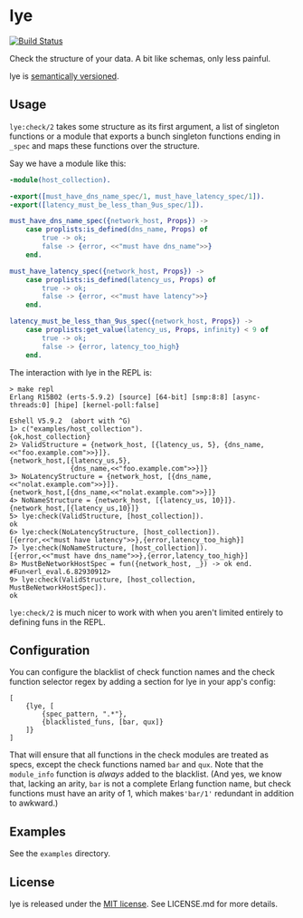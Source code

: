 # lye

[![Build Status](https://travis-ci.org/elementerl/lye.png)](https://travis-ci.org/elementerl/lye)

Check the structure of your data. A bit like schemas, only less painful. 

lye is [semantically versioned](http://semver.org/).

## Usage

`lye:check/2` takes some structure as its first argument, a list of singleton
functions or a module that exports a bunch singleton functions ending in
`_spec` and maps these functions over the structure.

Say we have a module like this:

```erlang
-module(host_collection).

-export([must_have_dns_name_spec/1, must_have_latency_spec/1]).
-export([latency_must_be_less_than_9us_spec/1]).

must_have_dns_name_spec({network_host, Props}) ->
    case proplists:is_defined(dns_name, Props) of
        true -> ok;
        false -> {error, <<"must have dns_name">>}
    end.

must_have_latency_spec({network_host, Props}) ->
    case proplists:is_defined(latency_us, Props) of
        true -> ok;
        false -> {error, <<"must have latency">>}
    end.

latency_must_be_less_than_9us_spec({network_host, Props}) ->
    case proplists:get_value(latency_us, Props, infinity) < 9 of
        true -> ok;
        false -> {error, latency_too_high}
    end.
```

The interaction with lye in the REPL is:

```
> make repl
Erlang R15B02 (erts-5.9.2) [source] [64-bit] [smp:8:8] [async-threads:0] [hipe] [kernel-poll:false]

Eshell V5.9.2  (abort with ^G)
1> c("examples/host_collection").
{ok,host_collection}
2> ValidStructure = {network_host, [{latency_us, 5}, {dns_name, <<"foo.example.com">>}]}.
{network_host,[{latency_us,5},
               {dns_name,<<"foo.example.com">>}]}
3> NoLatencyStructure = {network_host, [{dns_name, <<"nolat.example.com">>}]}.
{network_host,[{dns_name,<<"nolat.example.com">>}]}
4> NoNameStructure = {network_host, [{latency_us, 10}]}.
{network_host,[{latency_us,10}]}
5> lye:check(ValidStructure, [host_collection]).
ok
6> lye:check(NoLatencyStructure, [host_collection]).
[{error,<<"must have latency">>},{error,latency_too_high}]
7> lye:check(NoNameStructure, [host_collection]).
[{error,<<"must have dns_name">>},{error,latency_too_high}]
8> MustBeNetworkHostSpec = fun({network_host, _}) -> ok end.
#Fun<erl_eval.6.82930912>
9> lye:check(ValidStructure, [host_collection, MustBeNetworkHostSpec]).
ok
```

`lye:check/2` is much nicer to work with when you aren't limited entirely to
defining funs in the REPL.

## Configuration

You can configure the blacklist of check function names and the check function
selector regex by adding a section for lye in your app's config:

```
[
    {lye, [
        {spec_pattern, ".*"},
        {blacklisted_funs, [bar, qux]}
    ]}
]
```

That will ensure that all functions in the check modules are treated as specs,
except the check functions named `bar` and `qux`. Note that the `module_info`
function is *always* added to the blacklist. (And yes, we know that, lacking an
arity, `bar` is not a complete Erlang function name, but check functions must
have an arity of 1, which makes`'bar/1'` redundant in addition to awkward.)

## Examples

See the `examples` directory.

## License

lye is released under the [MIT license](http://opensource.org/licenses/MIT). See
LICENSE.md for more details.

